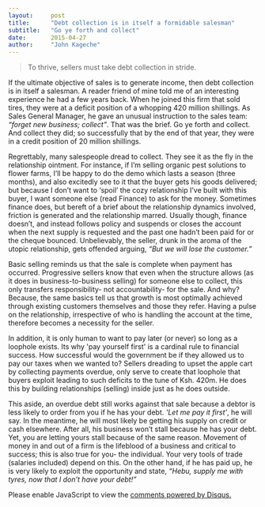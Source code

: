 ```yaml
---
layout:     post
title:      "Debt collection is in itself a formidable salesman"
subtitle:   "Go ye forth and collect"
date:       2015-04-27
author:     "John Kageche"
---
```


<blockquote>To thrive, sellers must take debt collection in stride.</blockquote>

<p>If the ultimate objective of sales is to generate income, then debt collection is in itself a salesman. A reader friend of mine told me of an interesting experience he had a few years back. When he joined this firm that sold tires, they were at a deficit position of a whopping 420 million shillings. As Sales General Manager, he gave an unusual instruction to the sales team: <i>“forget new business; collect”</i>. That was the brief. Go ye forth and collect. And collect they did; so successfully that by the end of that year, they were in a credit position of 20 million shillings.</p>

<p>Regrettably, many salespeople dread to collect. They see it as the fly in the relationship ointment. For instance, if I’m selling organic pest solutions to flower farms, I’ll be happy to do the demo which lasts a season (three months), and also excitedly see to it that the buyer gets his goods delivered; but because I don’t want to ‘spoil’ the cozy relationship I’ve built with this buyer, I want someone else (read Finance) to ask for the money. Sometimes finance does, but bereft of a brief about the relationship dynamics involved, friction is generated and the relationship marred. Usually though, finance doesn’t, and instead follows policy and suspends or closes the account when the next supply is requested and the past one hadn’t been paid for or the cheque bounced. Unbelievably, the seller, drunk in the aroma of the utopic relationship, gets offended arguing, <i>“But we will lose the customer.”</i> </p>

<p>Basic selling reminds us that the sale is complete when payment has occurred. Progressive sellers know that even when the structure allows (as it does in business-to-business selling) for someone else to collect, this only transfers responsibility- not accountability- for the sale. And why? Because, the same basics tell us that growth is most optimally achieved through existing customers themselves and those they refer. Having a pulse on the relationship, irrespective of who is handling the account at the time, therefore becomes a necessity for the seller.</p>

<p>In addition, it is only human to want to pay later (or never) so long as a loophole exists. Its why 'pay yourself first' is a cardinal rule to financial success. How successful would the government be if they allowed us to pay our taxes when we wanted to? Sellers dreading to upset the apple cart by collecting payments overdue, only serve to create that loophole that buyers exploit leading to such deficits to the tune of Ksh. 420m. He does this by building relationships (selling) inside just as he does outside.</p>

<p>This aside, an overdue debt still works against that sale because a debtor is less likely to order from you if he has your debt. <i>'Let me pay it first'</i>, he will say. In the meantime, he will most likely be getting his supply on credit or cash elsewhere. After all, his business won’t stall because he has your debt. Yet, you are letting yours stall because of the same reason. Movement of money in and out of a firm is the lifeblood of a business and critical to success; this is also true for you- the individual. Your very tools of trade (salaries included) depend on this. On the other hand, if he has paid up, he is very likely to exploit the opportunity and state, <i>“Hebu, supply me with tyres, now that I don’t have your debt!”</i></p>

<div id="disqus_thread"></div>
<script type="text/javascript">
    /* * * CONFIGURATION VARIABLES * * */
    var disqus_shortname = 'lendmeyourears';
    var disqus_identifier = '2015-04-27';
    
    /* * * DON'T EDIT BELOW THIS LINE * * */
    (function() {
        var dsq = document.createElement('script'); dsq.type = 'text/javascript'; dsq.async = true;
        dsq.src = '//' + disqus_shortname + '.disqus.com/embed.js';
        (document.getElementsByTagName('head')[0] || document.getElementsByTagName('body')[0]).appendChild(dsq);
    })();
</script>
<noscript>Please enable JavaScript to view the <a href="https://disqus.com/?ref_noscript" rel="nofollow">comments powered by Disqus.</a></noscript>
<script type="text/javascript"><!--
//<![CDATA[
	twatchData = 'page='+encodeURIComponent( window.location );
	if( typeof document.referrer != 'undefined' && document.referrer != '' ) {
		twatchData += '&ref='+encodeURIComponent( document.referrer );
	}
	twatchData += '&no_cookies=true';
	if( typeof screen.width != 'undefined' ) {
		twatchData += '&resolution='+screen.width+'x'+screen.height;
	}
	document.write('<scr'+'ipt type="text/javascript" '+
	'src="http://www.lendmeyourears.co.ke/twatch/remote/js_logger.php?'+twatchData+'">'+
	'</scr'+'ipt>');
//]]>
//--></script>
